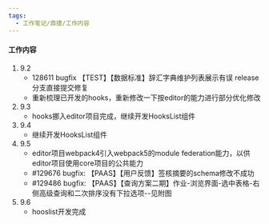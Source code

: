 ```yaml
---
tags:
  - 工作笔记/鼎捷/工作内容
---
```

#### 工作内容
1. 9.2
	- 128611 bugfix 【TEST】【数据标准】辞汇字典维护列表展示有误 release分支直接提交修复
	- 重新梳理已开发的hooks，重新修改一下按editor的能力进行部分优化修改
2. 9.3
	- hooks挪入editor项目完成，继续开发HooksList组件
3. 9.4
	- 继续开发HooksList组件
4. 9.5
	- editor项目webpack4引入webpack5的module federation能力，以供editor项目使用core项目的公共能力
	- #129676 bugfix: 【PAAS】【用户反馈】签核摘要的schema修改不成功
	- #129486 bugfix: 【PAAS】【查询方案二期】作业-浏览界面-选中表格-右侧高级查询和二次排序没有下拉选项--见附图
5. 9.6
	- hooslist开发完成